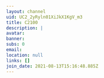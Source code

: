 ```yaml
---
layout: channel
uid: UC2_2yRyln01XiJkX1KgV_m3
title: C2100
description: |
avatar: 
banner: 
subs: 0
email: 
location: null
links: []
join_date: 2021-08-13T15:16:48.885Z
---
```


